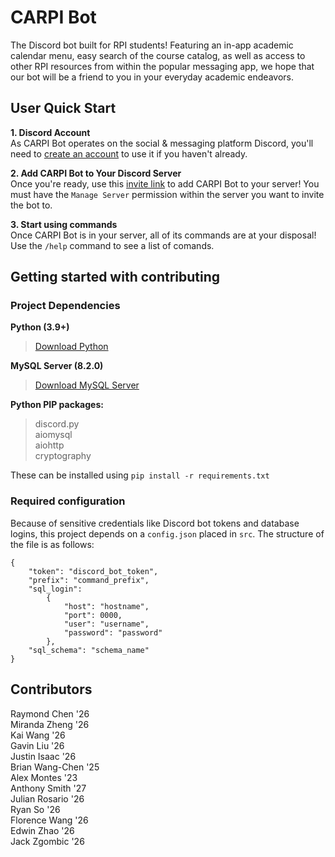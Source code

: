 # CARPI Bot

The Discord bot built for RPI students! Featuring an in-app academic calendar menu, easy search of the course catalog, as well as access to other RPI resources from within the popular messaging app, we hope that our bot will be a friend to you in your everyday academic endeavors.

## User Quick Start

**1. Discord Account** \
As CARPI Bot operates on the social & messaging platform Discord, you'll need to [create an account](https://discord.com/ "Click to redirect!") to use it if you haven't already.

**2. Add CARPI Bot to Your Discord Server** \
Once you're ready, use this [invite link](https://discord.com/oauth2/authorize?client_id=1067560443444478034&permissions=8&scope=bot+applications.commands "Click to invite CARPI Bot to a server!") to add CARPI Bot to your server! You must have the `Manage Server` permission within the server you want to invite the bot to.

**3. Start using commands** \
Once CARPI Bot is in your server, all of its commands are at your disposal! Use the `/help` command to see a list of comands.

## Getting started with contributing
### Project Dependencies

**Python (3.9+)**
> [Download Python](https://www.python.org "Click to redirect!")

**MySQL Server (8.2.0)**
> [Download MySQL Server](https://dev.mysql.com/downloads/mysql "Click to redirect!")

**Python PIP packages:**
> discord.py \
> aiomysql \
> aiohttp \
> cryptography

These can be installed using `pip install -r requirements.txt`

### Required configuration
Because of sensitive credentials like Discord bot tokens and database logins, this project depends on a `config.json` placed in `src`. The structure of the file is as follows:
```
{
    "token": "discord_bot_token",
    "prefix": "command_prefix",
    "sql_login":
        {
            "host": "hostname",
            "port": 0000,
            "user": "username",
            "password": "password"
        },
    "sql_schema": "schema_name"
}
```

## Contributors

Raymond Chen    '26 \
Miranda Zheng   '26 \
Kai Wang        '26 \
Gavin Liu       '26 \
Justin Isaac    '26 \
Brian Wang-Chen '25 \
Alex Montes     '23 \
Anthony Smith   '27 \
Julian Rosario  '26 \
Ryan So         '26 \
Florence Wang   '26 \
Edwin Zhao      '26 \
Jack Zgombic    '26
